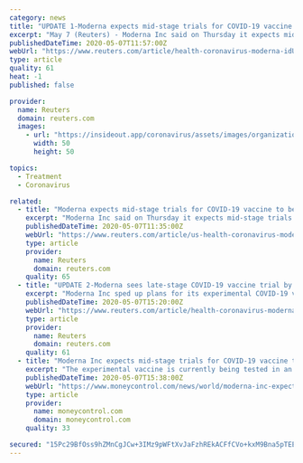 ```yaml
---
category: news
title: "UPDATE 1-Moderna expects mid-stage trials for COVID-19 vaccine to begin shortly"
excerpt: "May 7 (Reuters) - Moderna Inc said on Thursday it expects mid-stage trials for its COVID-19 vaccine to begin shortly whil"
publishedDateTime: 2020-05-07T11:57:00Z
webUrl: "https://www.reuters.com/article/health-coronavirus-moderna-idUSL4N2CP36K"
type: article
quality: 61
heat: -1
published: false

provider:
  name: Reuters
  domain: reuters.com
  images:
    - url: "https://insideout.app/coronavirus/assets/images/organizations/reuters.com-50x50.jpg"
      width: 50
      height: 50

topics:
  - Treatment
  - Coronavirus

related:
  - title: "Moderna expects mid-stage trials for COVID-19 vaccine to begin shortly"
    excerpt: "Moderna Inc said on Thursday it expects mid-stage trials for its COVID-19 vaccine to begin shortly while late-stage trials are expected to begin early summer, as the drug developer accelerates its efforts to combat the pandemic."
    publishedDateTime: 2020-05-07T11:35:00Z
    webUrl: "https://www.reuters.com/article/us-health-coronavirus-moderna/moderna-expects-mid-stage-trials-for-covid-19-vaccine-to-begin-shortly-idUSKBN22J1TU"
    type: article
    provider:
      name: Reuters
      domain: reuters.com
    quality: 65
  - title: "UPDATE 2-Moderna sees late-stage COVID-19 vaccine trial by summer, shares rise"
    excerpt: "Moderna Inc sped up plans for its experimental COVID-19 vaccine on Thursday and said it expected to start a late-stage trial in early summer, pushing ahead in the race for developing a safe and effective vaccine."
    publishedDateTime: 2020-05-07T15:20:00Z
    webUrl: "https://www.reuters.com/article/health-coronavirus-moderna-idUSL1N2CP13A"
    type: article
    provider:
      name: Reuters
      domain: reuters.com
    quality: 61
  - title: "Moderna Inc expects mid-stage trials for COVID-19 vaccine to begin shortly"
    excerpt: "The experimental vaccine is currently being tested in an early-stage trial and Moderna has, so far, made the most headway as pharmaceutical companies scramble to develop coronavirus vaccines."
    publishedDateTime: 2020-05-07T15:38:00Z
    webUrl: "https://www.moneycontrol.com/news/world/moderna-inc-expects-mid-stage-trials-for-covid-19-vaccine-to-begin-shortly-5238531.html"
    type: article
    provider:
      name: moneycontrol.com
      domain: moneycontrol.com
    quality: 33

secured: "15Pc29BfOss9hZMnCgJCw+3IMz9pWFtXvJaFzhREkACFfCVo+kxM9Bna5pTEEmgnU1ufB5faZM97bXyA/v391sEmxPPew6HgwKIN/jS5QPj3YnbvQlUlmq88ezCB0gkuFJrOllydf1f18EWy5r001FOs5hLvethaJQ1h1CfZnaES4t3hnTpwtudZQcb/f3VZ/KjV1eDA4axBR89+dJl/16WOMRxAfZ7kTC2tuR5zIxmmQZ3QySVDE4R1i05UIf6HZbTmLv0eoBIRPHJ5XZp5rm+fp2yJMNlxQjQFP0zpkC6TR4q719fTSnPuDHQcQccr;s3fhpjciyuuPg0mbkqF7sw=="
---
```


